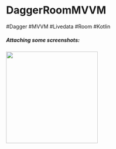 # DaggerRoomMVVM

#Dagger
#MVVM
#Livedata
#Room
#Kotlin

##### <b> Attaching some screenshots: </b> 

<img src = "screenshots/screen0.png" width = "250" />  
